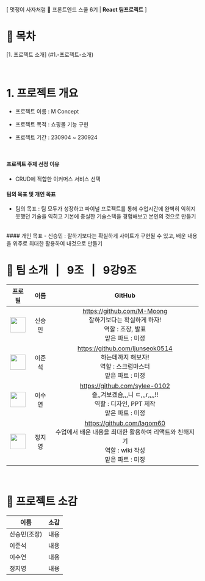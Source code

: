 [ 멋쟁이 사자처럼 🦁 프론트엔드 스쿨 6기 | **React 팀프로젝트** ]

# 📄 목차
[1. 프로젝트 소개] (#1.-프로젝트-소개)

</br>

# 1. 프로젝트 개요
- 프로젝트 이름 : M Concept
- 프로젝트 목적 : 쇼핑몰 기능 구현
- 프로젝트 기간 : 230904 ~ 230924

  </br>

#### 프로젝트 주제 선정 이유
- CRUD에 적합한 이커머스 서비스 선택
  </br>
#### 팀의 목표 및 개인 목표
- 팀의 목표 : 팀 모두가 성장하고 파이널 프로젝트를 통해
  수업시간에 완벽히 익히지 못했던 기술을 익히고
  기본에 충실한 기술스택을 경험해보고 본인의 것으로 만들기
 </br>
#### 개인 목표
 - 신승민 : 잘하기보다는 확실하게 사이트가 구현될 수 있고,
배운 내용을 위주로 최대한 활용하여 내것으로 만들기

</br>

# 👥 팀 소개 &nbsp;&nbsp;|&nbsp;&nbsp; 9조 &nbsp;&nbsp;|&nbsp;&nbsp; 9강9조
|                                                             프로필                                                             |      이름      |                                                                                                      GitHub                                                                                                       |
| :----------------------------------------------------------------------------------------------------------------------------: | :------------: | :---------------------------------------------------------------------------------------------------------------------------------------------------------------------------------------------------------------: |
| <img src="https://github.com/FRONTENDSCHOOL6/Mconcept/assets/131527467/b704d815-3494-4f2f-906f-e97f0ea9886d" width="40" height="40"/> | 신승민       |                         https://github.com/M-Moong <br/> 잘하기보다는 확실하게 하자! <br/> 역할 : 조장, 발표 <br/> 맡은 파트 : 미정                         |
| <img src="https://github.com/FRONTENDSCHOOL6/Mconcept/assets/131527467/165b7804-45cc-4c88-bacc-9a3d2ab741b4" width="40" height="40"/> |    이준석    |                                             https://github.com/ljunseok0514 <br/> 하는데까지 해보자! <br/>역할 : 스크럼마스터<br/>맡은 파트 : 미정                                            |
| <img src="https://github.com/FRONTENDSCHOOL6/Mconcept/assets/131527467/7b9e6e25-6176-4fea-8754-59afa647b4ac" width="40" height="40"/> |    이수연   | https://github.com/sylee-0102 <br/> 즐,,겨보겠습,,,니 ㄷ,,,r,,,,!!<br/>역할 : 디자인, PPT 제작 <br/>맡은 파트 : 미정 |
| <img src="https://github.com/FRONTENDSCHOOL6/Mconcept/assets/131527467/83acf6a5-1de5-4e67-bbe7-fc5648836aae" width="40" height="40"/> |    정지영   |                                    https://github.com/lagom60 <br/>수업에서 배운 내용을 최대한 활용하여 리액트와 친해지기<br/>역할 : wiki 작성 <br/>맡은 파트 : 미정                                   |

</br>

# 🎤 프로젝트 소감

| 이름           | 소감                                                                                                                                                                                                                                                                                             |
| -------------- | ------------------------------------------------------------------------------------------------------------------------------------------------------------------------------------------------------------------------------------------------------------------------------------------------ |
| 신승민(조장)    | 내용 |
| 이준석         | 내용 |
| 이수연         | 내용 |
| 정지영         | 내용 |
